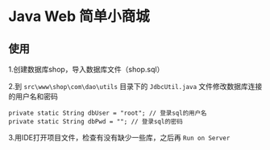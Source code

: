 # Java Web 简单小商城

## 使用

1.创建数据库shop，导入数据库文件（shop.sql）

2.到 `src\www\shop\com\dao\utils` 目录下的 `JdbcUtil.java` 文件修改数据库连接的用户名和密码
```
private static String dbUser = "root"; // 登录sql的用户名
private static String dbPwd = ""; // 登录sql的密码
```
3.用IDE打开项目文件，检查有没有缺少一些库，之后再 `Run on Server`
